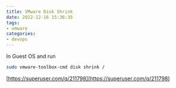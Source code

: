 ```yaml
---
title: VMware Disk Shrink
date: 2022-12-16 15:36:35
tags:
- vmware
categories:
- devops
---
```


In Guest OS and run

```bash
sudo vmware-toolbox-cmd disk shrink /
```



[https://superuser.com/q/211798](https://superuser.com/q/211798)
